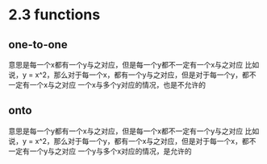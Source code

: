 # 2.3 functions

## one-to-one
意思是每一个x都有一个y与之对应，但是每一个y都不一定有一个x与之对应
比如说，y = x^2，那么对于每一个x，都有一个y与之对应，但是对于每一个y，都不一定有一个x与之对应
一个x与多个y对应的情况，也是不允许的

## onto
意思是每一个y都有一个x与之对应，但是每一个x都不一定有一个y与之对应
比如说，y = x^2，那么对于每一个y，都有一个x与之对应，但是对于每一个x，都不一定有一个y与之对应
一个y与多个x对应的情况，是允许的